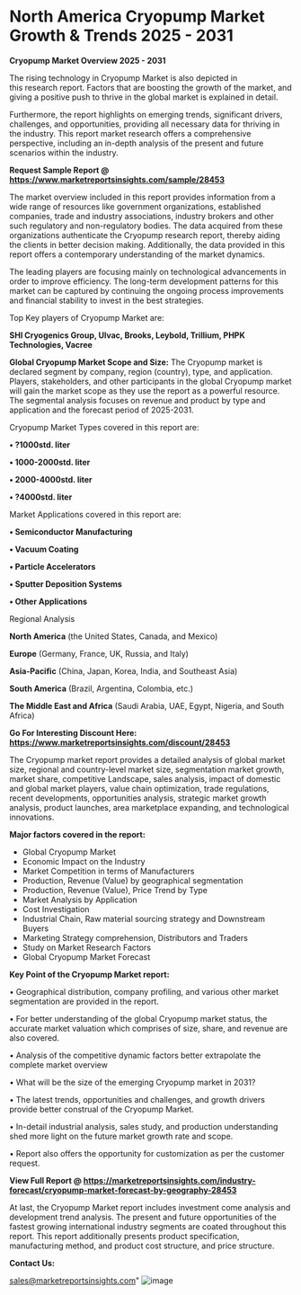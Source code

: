 # North America Cryopump Market Growth & Trends 2025 - 2031

<Strong> Cryopump Market Overview 2025 - 2031</strong>

The rising technology in Cryopump Market is also depicted in this research report. Factors that are boosting the growth of the market, and giving a positive push to thrive in the global market is explained in detail.

Furthermore, the report highlights on emerging trends, significant drivers, challenges, and opportunities, providing all necessary data for thriving in the industry. This report market research offers a comprehensive perspective, including an in-depth analysis of the present and future scenarios within the industry.

<strong>Request Sample Report @ <a href=https://www.marketreportsinsights.com/sample/28453>https://www.marketreportsinsights.com/sample/28453</a></strong>

The market overview included in this report provides information from a wide range of resources like government organizations, established companies, trade and industry associations, industry brokers and other such regulatory and non-regulatory bodies. The data acquired from these organizations authenticate the Cryopump research report, thereby aiding the clients in better decision making. Additionally, the data provided in this report offers a contemporary understanding of the market dynamics.

The leading players are focusing mainly on technological advancements in order to improve efficiency. The long-term development patterns for this market can be captured by continuing the ongoing process improvements and financial stability to invest in the best strategies.

Top Key players of Cryopump Market are:

<strong>SHI Cryogenics Group, Ulvac, Brooks, Leybold, Trillium, PHPK Technologies, Vacree</strong>

<strong><b>Global Cryopump Market Scope and Size:</b></strong>
The Cryopump market is declared segment by company, region (country), type, and application. Players, stakeholders, and other participants in the global Cryopump market will gain the market scope as they use the report as a powerful resource. The segmental analysis focuses on revenue and product by type and application and the forecast period of 2025-2031.

Cryopump Market Types covered in this report are:

<strong>• ?1000std. liter

• 1000-2000std. liter

• 2000-4000std. liter

• ?4000std. liter</strong>

Market Applications covered in this report are:

<strong>• Semiconductor Manufacturing

• Vacuum Coating

• Particle Accelerators

• Sputter Deposition Systems

• Other Applications</strong> 

Regional Analysis

<strong>North America</strong> (the United States, Canada, and Mexico)

<strong>Europe</strong> (Germany, France, UK, Russia, and Italy)

<strong>Asia-Pacific</strong> (China, Japan, Korea, India, and Southeast Asia)

<strong>South America</strong> (Brazil, Argentina, Colombia, etc.)

<strong>The Middle East and Africa</strong> (Saudi Arabia, UAE, Egypt, Nigeria, and South Africa)

<strong>Go For Interesting Discount Here: <a href=https://www.marketreportsinsights.com/discount/28453>https://www.marketreportsinsights.com/discount/28453</a></strong>

The Cryopump market report provides a detailed analysis of global market size, regional and country-level market size, segmentation market growth, market share, competitive Landscape, sales analysis, impact of domestic and global market players, value chain optimization, trade regulations, recent developments, opportunities analysis, strategic market growth analysis, product launches, area marketplace expanding, and technological innovations.

<strong><b>Major factors covered in the report:</b></strong>
<ul>
  <li>Global Cryopump Market </li>
  <li>Economic Impact on the Industry</li>
  <li>Market Competition in terms of Manufacturers</li>
  <li>Production, Revenue (Value) by geographical segmentation</li>
  <li>Production, Revenue (Value), Price Trend by Type</li>
  <li>Market Analysis by Application</li>
  <li>Cost Investigation</li>
  <li>Industrial Chain, Raw material sourcing strategy and Downstream Buyers</li>
  <li>Marketing Strategy comprehension, Distributors and Traders</li>
  <li>Study on Market Research Factors</li>
  <li>Global Cryopump Market Forecast</li>
</ul>

<strong><b>Key Point of the Cryopump Market report:</b></strong>

• Geographical distribution, company profiling, and various other market segmentation are provided in the report.

• For better understanding of the global Cryopump market status, the accurate market valuation which comprises of size, share, and revenue are also covered.

• Analysis of the competitive dynamic factors better extrapolate the complete market overview

• What will be the size of the emerging Cryopump market in 2031?

• The latest trends, opportunities and challenges, and growth drivers provide better construal of the Cryopump Market.

• In-detail industrial analysis, sales study, and production understanding shed more light on the future market growth rate and scope.

• Report also offers the opportunity for customization as per the customer request.

<strong><b>View Full Report @ <a href=https://marketreportsinsights.com/industry-forecast/cryopump-market-forecast-by-geography-28453>https://marketreportsinsights.com/industry-forecast/cryopump-market-forecast-by-geography-28453</a></b></strong>


At last, the Cryopump Market report includes investment come analysis and development trend analysis. The present and future opportunities of the fastest growing international industry segments are coated throughout this report. This report additionally presents product specification, manufacturing method, and product cost structure, and price structure.

<strong>Contact Us:</strong>

sales@marketreportsinsights.com"
![image](https://github.com/user-attachments/assets/500c13c4-d773-4bce-8834-70cceccda0bb)
